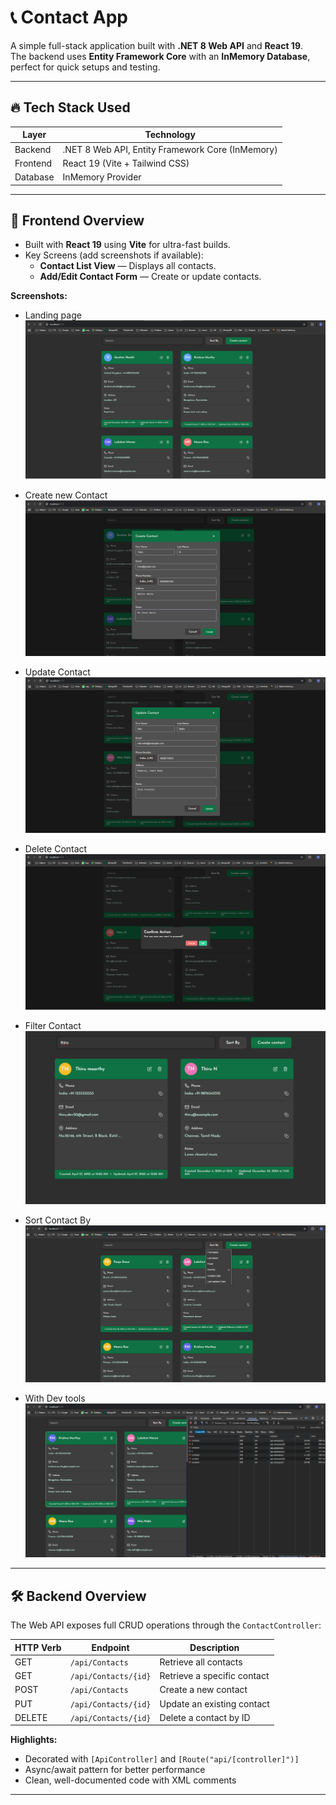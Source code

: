 # 📞 Contact App

A simple full-stack application built with **.NET 8 Web API** and **React 19**.  
The backend uses **Entity Framework Core** with an **InMemory Database**, perfect for quick setups and testing.

---

## 🔥 Tech Stack Used

| Layer    | Technology |
|----------|------------|
| Backend  | .NET 8 Web API, Entity Framework Core (InMemory) |
| Frontend | React 19 (Vite + Tailwind CSS) |
| Database | InMemory Provider |

---


## 🎨 Frontend Overview

- Built with **React 19** using **Vite** for ultra-fast builds.
- Key Screens (add screenshots if available):
  - **Contact List View** — Displays all contacts.
  - **Add/Edit Contact Form** — Create or update contacts.

**Screenshots:**
- Landing page
![alt text](https://github.com/ThiruDev50/Contacts/blob/main/Screenshots/UI_Landing_Page.png?raw=true)

- Create new Contact
![alt text](https://github.com/ThiruDev50/Contacts/blob/main/Screenshots/UI_Create_Contact.png?raw=true)

- Update Contact
![alt text](https://github.com/ThiruDev50/Contacts/blob/main/Screenshots/UI_Update_Contact.png?raw=true)

- Delete Contact
![alt text](https://github.com/ThiruDev50/Contacts/blob/main/Screenshots/UI_Delete_Contact.png?raw=true)

- Filter Contact
![alt text](https://github.com/ThiruDev50/Contacts/blob/main/Screenshots/UI_Filter_By.png?raw=true)

- Sort Contact By
![alt text](https://github.com/ThiruDev50/Contacts/blob/main/Screenshots/UI_Sort_by.png?raw=true)

- With Dev tools
![alt text](https://github.com/ThiruDev50/Contacts/blob/main/Screenshots/UI_With_Devtools.png?raw=true)

---


## 🛠 Backend Overview

The Web API exposes full CRUD operations through the `ContactController`:

| HTTP Verb | Endpoint | Description |
|-----------|----------|-------------|
| GET | `/api/Contacts` | Retrieve all contacts |
| GET | `/api/Contacts/{id}` | Retrieve a specific contact |
| POST | `/api/Contacts` | Create a new contact |
| PUT | `/api/Contacts/{id}` | Update an existing contact |
| DELETE | `/api/Contacts/{id}` | Delete a contact by ID |

**Highlights:**
- Decorated with `[ApiController]` and `[Route("api/[controller]")]`
- Async/await pattern for better performance
- Clean, well-documented code with XML comments

---
